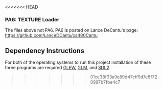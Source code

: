 <<<<<<< HEAD
### PA6: TEXTURE Loader

The files above not PA6. 
PA6 is posted on Lance DeCantu's page:
https://github.com/LanceDCantu/cs480Cantu

## Dependency Instructions
For both of the operating systems to run this project installation of these three programs are required [GLEW](http://glew.sourceforge.net/), [GLM](http://glm.g-truc.net/0.9.7/index.html), and [SDL2](https://wiki.libsdl.org/Tutorials).


>>>>>>> 01ce38f33a9e89d47cff9d7e8f720997b7fbe4c7
